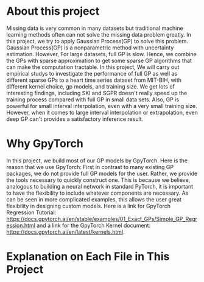 # About this project
Missing data is very common in many datasets but traditional machine learning methods often can not solve the missing data problem greatly. In this project, we try to apply Gaussian Process(GP) to solve this problem. Gaussian Process(GP) is a nonparametric method with uncertainty estimation. However, For large datasets, full GP is slow. Hence, we
combine the GPs with sparse approximation to get some sparse GP algorithms that can make the computation tractable. In this project, We will carry out empirical studys to investigate the performance of full GP as well as different sparse GPs to a heart time series dataset from MIT-BIH, with different kernel choice, gp models, and training size. We get lots of interesting findings, including SKI and SGPR doesn't really speed up the training process compared with full GP in small data sets. Also, GP is powerful for small interval interpolation, even with a very small training size. However, when it comes to large interval interpolation or extrapolation, even deep GP can't provides a satisfactory inference result.

# Why GpyTorch
In this project, we build most of our GP models by GpyTorch. Here is the reason that we use GpyTorch: First in contrast to many existing GP packages, we do not provide full GP models for the user. Rather, we provide the tools necessary to quickly construct one. This is because we believe, analogous to building a neural network in standard PyTorch, it is important to have the flexibility to include whatever components are necessary. As can be seen in more complicated examples, this allows the user great flexibility in designing custom models. Here is a link for GpyTorch Regression Tutorial: https://docs.gpytorch.ai/en/stable/examples/01_Exact_GPs/Simple_GP_Regression.html and a link for the GpyTorch Kernel document: https://docs.gpytorch.ai/en/latest/kernels.html.

# Explanation on Each File in This Project



